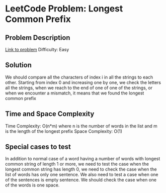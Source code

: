 # LeetCode Problem: Longest Common Prefix

## Problem Description
[Link to problem](https://leetcode.com/problems/longest-common-prefix/description/?envType=study-plan-v2&envId=top-interview-150)
Difficulty: Easy

## Solution
We should compare all the characters of index i in all the strings to each other. Starting from index 0 and increasing one by one, we check the letters all the strings, when we reach to the end of one of one of the strings, or when we encounter a mismatch, it means that we found the longest common prefix

## Time and Space Complexity
Time Complexity: O(n*m) where n is the number of words in the list and m is the length of the longest prefix
Space Complexity: O(1) 

## Special cases to test
In addition to normal case of a word having a number of words with longest common string of length 1 or more, we need to test the case when the longest common string has length 0, we need to check the case when the list of words has only one sentence. We also need to test a case when one of the sentences is empty sentence. We should check the case when one of the words is one space.